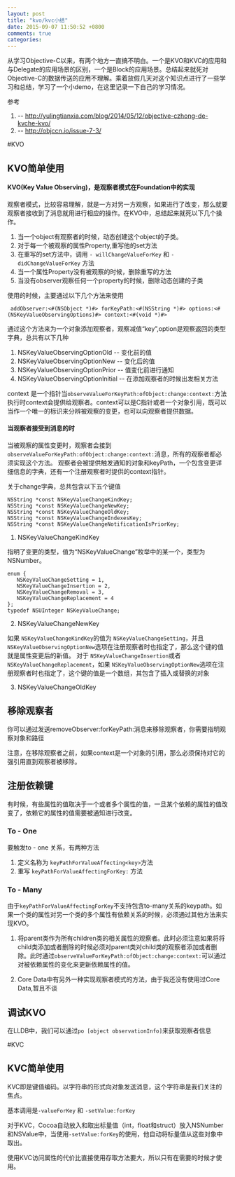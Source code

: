 ```yaml
---
layout: post
title: "kvo/kvc小结"
date: 2015-09-07 11:50:52 +0800
comments: true
categories: 
---
```



从学习Objective-C以来，有两个地方一直搞不明白。一个是KVO和KVC的应用和与Delegate的应用场景的区别，一个是Block的应用场景。总结起来就死对Objective-C的数据传送的应用不理解。乘着放假几天对这个知识点进行了一些学习和总结，学习了一个小demo，在这里记录一下自己的学习情况。

参考

 
1. -- http://yulingtianxia.com/blog/2014/05/12/objective-czhong-de-kvche-kvo/
2. -- http://objccn.io/issue-7-3/

#KVO

## KVO简单使用

#### KVO(Key Value Observing)，是观察者模式在Foundation中的实现

观察者模式，比较容易理解，就是一方对另一方观察，如果进行了改变，那么就要观察者接收到了消息就用进行相应的操作。在KVO中，总结起来就死以下几个操作。

1. 当一个object有观察者的时候，动态创建这个object的子类。
2. 对于每一个被观察的属性Property,重写他的set方法
3. 在重写的set方法中，调用 ``- willChangeValueForKey`` 和 `` - didChangeValueForKey `` 方法
4. 当一个属性Property没有被观察的时候，删除重写的方法
5. 当没有observer观察任何一个property的时候，删除动态创建的子类


使用的时候，主要通过以下几个方法来使用

`` addObserver:<#(NSObject *)#> forKeyPath:<#(NSString *)#> options:<#(NSKeyValueObservingOptions)#> context:<#(void *)#>``

通过这个方法来为一个对象添加观察者，观察减值“key”,option是观察返回的类型字典，总共有以下几种

1. NSKeyValueObservingOptionOld -- 变化前的值
2. NSKeyValueObservingOptionNew -- 变化后的值
3. NSKeyValueObservingOptionPrior -- 值变化前进行通知
4. NSKeyValueObservingOptionInitial -- 在添加观察者的时候出发相关方法


context 是一个指针当``observeValueForKeyPath:ofObject:change:context:``方法执行时context会提供给观察者。context可以是C指针或者一个对象引用，既可以当作一个唯一的标识来分辨被观察的变更，也可以向观察者提供数据。

#### 当观察者接受到消息的时

当被观察的属性变更时，观察者会接到``observeValueForKeyPath:ofObject:change:context:``消息，所有的观察者都必须实现这个方法。
观察者会被提供触发通知的对象和keyPath，一个包含变更详细信息的字典，还有一个注册观察者时提供的context指针。

关于change字典，总共包含以下五个键值

```
NSString *const NSKeyValueChangeKindKey;  
NSString *const NSKeyValueChangeNewKey;  
NSString *const NSKeyValueChangeOldKey;  
NSString *const NSKeyValueChangeIndexesKey;  
NSString *const NSKeyValueChangeNotificationIsPriorKey;
```

1. NSKeyValueChangeKindKey

指明了变更的类型，值为“NSKeyValueChange”枚举中的某一个，类型为NSNumber。

```
enum {
   NSKeyValueChangeSetting = 1,
   NSKeyValueChangeInsertion = 2,
   NSKeyValueChangeRemoval = 3,
   NSKeyValueChangeReplacement = 4
};
typedef NSUInteger NSKeyValueChange;
```

2. NSKeyValueChangeNewKey

如果 ``NSKeyValueChangeKindKey``的值为 ``NSKeyValueChangeSetting``，并且 ``NSKeyValueObservingOptionNew``选项在注册观察者时也指定了，那么这个键的值就是属性变更后的新值。
对于 ``NSKeyValueChangeInsertion``或者``NSKeyValueChangeReplacement``，如果 ``NSKeyValueObservingOptionNew``选项在注册观察者时也指定了，这个键的值是一个数组，其包含了插入或替换的对象


3. NSKeyValueChangeOldKey




## 移除观察者
你可以通过发送removeObserver:forKeyPath:消息来移除观察者，你需要指明观察对象和路径

注意，在移除观察者之前，如果context是一个对象的引用，那么必须保持对它的强引用直到观察者被移除。


## 注册依赖键

有时候，有些属性的值取决于一个或者多个属性的值，一旦某个依赖的属性的值改变了，依赖它的属性的值需要被通知进行改变。

### To - One

要触发to - one 关系，有两种方法
1. 定义名称为 ``keyPathForValueAffecting<key>``方法
2. 重写 ``keyPathForValueAffectingForKey:`` 方法

### To - Many

由于``keyPathForValueAffectingForKey``不支持包含to-many关系的keypath。如果一个类的属性对另一个类的多个属性有依赖关系的时候，必须通过其他方法来实现KVO。

1. 将parent类作为所有children类的相关属性的观察者。此时必须注意如果将将child类添加或者删除的时候必须对parent类对child类的观察者添加或者删除。此时通过``observeValueForKeyPath:ofObject:change:context:``可以通过对被依赖属性的变化来更新依赖属性的值。

2. Core Data中有另外一种实现观察者模式的方法，由于我还没有使用过Core Data,暂且不谈

## 调试KVO

在LLDB中，我们可以通过``po [object observationInfo]``来获取观察者信息




#KVC

## KVC简单使用

KVC即是键值编码。以字符串的形式向对象发送消息，这个字符串是我们关注的焦点。

基本调用是``-valueForKey`` 和 ``-setValue:forKey``

对于KVC，Cocoa自动放入和取出标量值（int，float和struct）放入NSNumber和NSValue中，当使用``-setValue:forKey``的使用，他自动将标量值从这些对象中取出。

使用KVC访问属性的代价比直接使用存取方法要大，所以只有在需要的时候才使用。



